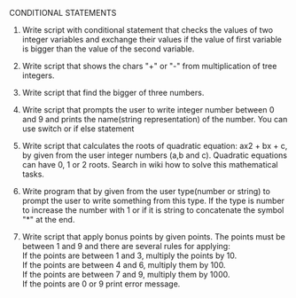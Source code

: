 CONDITIONAL STATEMENTS

1. Write script with conditional statement that checks the values of two integer
   variables and exchange their values if the value of first variable is bigger
   than the value of the second variable.

2. Write script that shows the chars "+" or "-" from multiplication of tree integers.

3. Write script that find the bigger of three numbers.

4. Write script that prompts the user to write integer number between 0 and 9 and
   prints the name(string representation) of the number.
   You can use switch or if else statement

5. Write script that calculates the roots of quadratic equation: ax2 + bx + c, by
   given from the user integer numbers (a,b and c). Quadratic equations can have
   0, 1 or 2 roots.
   Search in wiki how to solve this mathematical tasks.

6. Write program that by given from the user type(number or string) to prompt the
   user to write something from this type. If the type is number to increase the
   number with 1 or if it is string to concatenate the symbol "*" at the end.

7. Write script that apply bonus points by given points. The points must be between
   1 and 9 and there are several rules for applying:  
   If the points are between 1 and 3, multiply the points by 10.  
   If the points are between 4 and 6, multiply them by 100.  
   If the points are between 7 and 9, multiply them by 1000.  
   If the points are 0 or 9 print error message.
